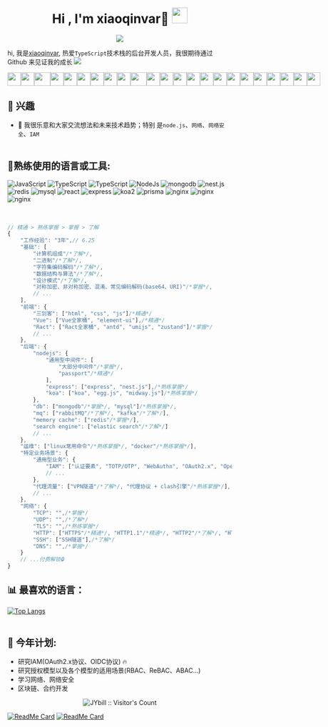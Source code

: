 <h1 align="center"><b>Hi , I'm xiaoqinvar🐸 </b><img src="https://media.giphy.com/media/hvRJCLFzcasrR4ia7z/giphy.gif" width="35"></h1>
<p align="center">
  <a href="https://github.com/DenverCoder1/readme-typing-svg"><img src="https://readme-typing-svg.herokuapp.com?font=Time+New+Roman&color=cyan&size=25&center=true&vCenter=true&width=600&height=100&lines=Assalamu+O+Alaikum+Warahmatullah..&hearts;++;Self-taught+Front-End+Developer,;Computer+Science+Student,;CTF+Newbie,;Active+Learner/Researcher,;Love+to+learn+new+stuffs..<3"></a>
</p>

hi, 我是[xiaoqinvar](https://github.com/JYbill/), 热爱`TypeScript`技术栈的后台开发人员，我很期待通过
Github 来见证我的成长
<img src="https://user-images.githubusercontent.com/73097560/115834477-dbab4500-a447-11eb-908a-139a6edaec5c.gif" />

<div style="display: flex;">
    <img src="https://cultofthepartyparrot.com/parrots/hd/githubparrot.gif" width="30" height="30"/>
    <img src="https://cultofthepartyparrot.com/flags/hd/indiaparrot.gif" width="30" height="30"/>
    <img src="https://cultofthepartyparrot.com/parrots/asyncparrot.gif" width="36" height="30"/>
    <img src="https://cultofthepartyparrot.com/parrots/hd/60fpsparrot.gif" width="30" height="30"/>
    <img src="https://cultofthepartyparrot.com/parrots/hd/jumpingparrot.gif" width="30" height="30"/>
    <img src="https://cultofthepartyparrot.com/parrots/hd/opensourceparrot.gif" width="30" height="30"/>
    <img src="https://cultofthepartyparrot.com/parrots/hd/dealwithitnowparrot.gif" width="30" height="30"/>
    <img src="https://cultofthepartyparrot.com/parrots/hd/hypnoparrotlight.gif" width="30" height="30"/>
    <img src="https://cultofthepartyparrot.com/parrots/databaseparrot.gif" width="30" height="30"/>
    <img src="https://cultofthepartyparrot.com/parrots/fixparrot.gif" width="36" height="30"/>
    <img src="https://cultofthepartyparrot.com/parrots/hd/laptop_parrot.gif" width="30" height="30"/>
    <img src="https://cultofthepartyparrot.com/parrots/hd/spinningparrot.gif" width="30" height="30"/>
    <img src="https://cultofthepartyparrot.com/parrots/hd/levitationparrot.gif" width="30" height="30"/>
    <img src="https://cultofthepartyparrot.com/parrots/hd/meldparrot.gif" width="30" height="30"/>
    <img src="https://cultofthepartyparrot.com/parrots/slomoparrot.gif" width="30" height="30"/>
    <img src="https://cultofthepartyparrot.com/parrots/hd/moonwalkingparrot.gif" width="30" height="30"/>
    <img src="https://cultofthepartyparrot.com/parrots/hd/stableparrot.gif" width="30" height="30"/>
    <img src="https://cultofthepartyparrot.com/parrots/hd/scienceparrot.gif" width="30" height="30"/>
    <img src="https://cultofthepartyparrot.com/parrots/hd/pirateparrot.gif" width="30" height="30"/>
    <img src="https://cultofthepartyparrot.com/parrots/hd/footballparrot.gif" width="30" height="30"/>
    <img src="https://cultofthepartyparrot.com/parrots/hd/illuminatiparrot.gif" width="30" height="30"/>
    <img src="https://cultofthepartyparrot.com/parrots/hd/hypnoparrotdark.gif" width="30" height="30"/>
    <img src="https://cultofthepartyparrot.com/parrots/hd/mustacheparrot.gif" width="30" height="30"/>
</div>

## 🤔 兴趣
- 💬 我很乐意和大家交流想法和未来技术趋势；特别
  是`node.js`、`网络`、`网络安全`、`IAM` <br/><br/>

## 🔧**熟练使用的语言或工具:**
<div>
    <img alt="JavaScript" src="https://img.shields.io/badge/-JavaScript-yellow?logo=JavaScript&logoColor=black">
    <img alt="TypeScript" src="https://img.shields.io/badge/-TypeScript-blue?logo=Typescript&logoColor=black">
    <img alt="TypeScript" src="https://img.shields.io/badge/-Vue.js-black?logo=Vue.js&logoColor=green">
    <img alt="NodeJs" src="https://img.shields.io/badge/-NodeJS-green?logo=node.js&Color=white">
    <img alt="mongodb" src="https://img.shields.io/badge/-mongoDb-green?logo=mongodb&logoColor=white">
    <img alt="nest.js" src="https://img.shields.io/badge/-nest.js-black?logo=nestjs&logoColor=red">
    <img alt="redis" src="https://img.shields.io/badge/-redis-black?logo=redis&logoColor=red">
    <img alt="mysql" src="https://img.shields.io/badge/-mysql-white?logo=mysql&logoColor=blue">
    <img alt="react" src="https://img.shields.io/badge/-react-black?logo=react&logoColor=blue">
    <img alt="express" src="https://img.shields.io/badge/-express-white?logo=express&logoColor=black">
    <img alt="koa2" src="https://img.shields.io/badge/-koa2-white?logo=koa&logoColor=black">
    <img alt="prisma" src="https://img.shields.io/badge/-prisma-white?logo=prisma&logoColor=black">
    <img alt="nginx" src="https://img.shields.io/badge/-nginx-white?logo=nginx&logoColor=green">
    <img alt="nginx" src="https://img.shields.io/badge/-astro-black?logo=astro&logoColor=orange">
    <img alt="nginx" src="https://img.shields.io/badge/-webpack-black?logo=webpack&logoColor=blue">
</div>
<br/><br/>

```typescript
// 精通 > 熟练掌握 > 掌握 > 了解
{
	"工作经验": "3年",// 6.25
	"基础": [
		"计算机组成"/*了解*/, 
		"二进制"/*了解*/, 
		"字符集编码解码"/*了解*/, 
		"数据结构与算法"/*了解*/,
		"设计模式"/*了解*/,
		"对称加密、非对称加密、混淆、常见编码解码(base64、URI)"/*掌握*/,
        // ...
	],
	"前端": {
		"三剑客": ["html", "css", "js"]/*精通*/
		"Vue": ["Vue全家桶", "element-ui"],/*精通*/
		"Ract": ["Ract全家桶", "antd", "umijs", "zustand"]/*掌握*/
        // ...
	},
	"后端": {
		"nodejs": {
			"通用型中间件": [
				"大部分中间件"/*掌握*/, 
				"passport"/*精通*/
			],
			"express": ["express", "nest.js"],/*熟练掌握*/
			"koa": ["koa", "egg.js", "midway.js"]/*熟练掌握*/
		},
		"db": ["mongodb"/*掌握*/, "mysql"]/*熟练掌握*/,
		"mq": ["rabbitMQ"/*了解*/, "kafka"/*了解*/],
		"memory cache": ["redis"/*掌握*/],
		"search engine": ["elastic search"/*了解*/]
        // ...
	},
	"运维": ["linux常用命令"/*熟练掌握*/, "docker"/*熟练掌握*/],
	"特定业务场景": {
		"通用型业务": {
			"IAM": ["认证要素", "TOTP/OTP", "WebAuthn", "OAuth2.x", "OpenID Connect(OIDC)", "RBAC/ABAC/ReBAC...", "JWT(对称/非对称加密签名)", "SSO"]/*熟练*/
            // ...
		},
		"代理流量": ["VPN隧道"/*了解*/, "代理协议 + clash引擎"/*熟练掌握*/],
        // ...
	},
	"网络": {
		"TCP": "",/*掌握*/
		"UDP": "",/*了解*/
		"TLS": "",/*熟练掌握*/
		"HTTP": ["HTTPS"/*精通*/, "HTTP1.1"/*精通*/, "HTTP2"/*了解*/, "HTTP3/QUIC"/*了解*/],
		"SSH": ["SSH隧道"],/*了解*/
		"DNS": "",/*掌握*/
	}
    // ...付费解锁🔒
}
```

## 📊 **最喜欢的语言：**

[![Top Langs](https://github-readme-stats.vercel.app/api/top-langs/?username=anuraghazra&layout=compact&hide=html,css)](https://github.com/anuraghazra/github-readme-stats)
<br/><br/>

## 🚧 **今年计划:**
- 研究IAM(OAuth2.x协议、OIDC协议) 🔥
- 研究授权模型以及各个模型的适用场景(RBAC、ReBAC、ABAC...)
- 学习网络、网络安全
- 区块链、合约开发

<p align="center"><img src="https://profile-counter.glitch.me/{JYbill}/count.svg" alt="JYbill :: Visitor's Count" /></p>

[![ReadMe Card](https://github-readme-stats.vercel.app/api/pin/?username=JYbill&repo=xqv-solution&show_owner=true)](https://github.com/JYbill/xqv-solution)
[![ReadMe Card](https://github-readme-stats.vercel.app/api/pin/?username=JYbill&repo=passport-combine-casbin&show_owner=true)](https://github.com/JYbill/passport-combine-casbin)
